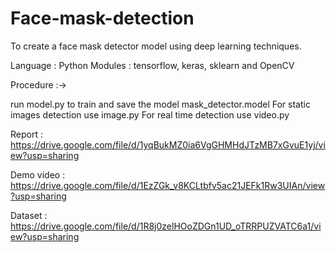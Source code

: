 # Face-mask-detection

To create a face mask detector model using deep learning techniques.

Language : Python 
Modules : tensorflow, keras, sklearn and OpenCV

Procedure :->

run  model.py to train and save the model mask_detector.model
For static images detection use image.py
For real time detection use video.py


Report : https://drive.google.com/file/d/1yqBukMZ0ia6VgGHMHdJTzMB7xGvuE1yj/view?usp=sharing

Demo video : https://drive.google.com/file/d/1EzZGk_v8KCLtbfv5ac21JEFk1Rw3UIAn/view?usp=sharing

Dataset : https://drive.google.com/file/d/1R8j0zelHOoZDGn1UD_oTRRPUZVATC6a1/view?usp=sharing
